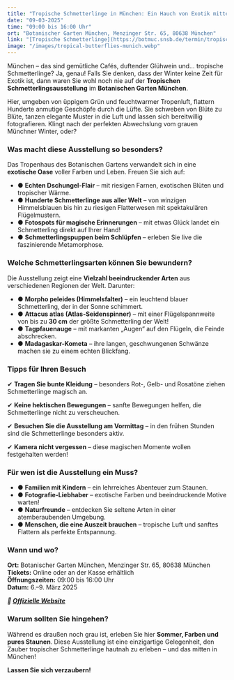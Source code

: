 ```yaml
---
title: "Tropische Schmetterlinge in München: Ein Hauch von Exotik mitten im Winter"
date: "09-03-2025"
time: "09:00 bis 16:00 Uhr"
ort: "Botanischer Garten München, Menzinger Str. 65, 80638 München"
link: "[Tropische Schmetterlinge](https://botmuc.snsb.de/termin/tropische-schmetterlinge/)"
image: "/images/tropical-butterflies-munich.webp"
---
```


München – das sind gemütliche Cafés, duftender Glühwein und… tropische Schmetterlinge? Ja, genau! Falls Sie denken, dass der Winter keine Zeit für Exotik ist, dann waren Sie wohl noch nie auf der **Tropischen Schmetterlingsausstellung** im **Botanischen Garten München**.  

Hier, umgeben von üppigem Grün und feuchtwarmer Tropenluft, flattern Hunderte anmutige Geschöpfe durch die Lüfte. Sie schweben von Blüte zu Blüte, tanzen elegante Muster in die Luft und lassen sich bereitwillig fotografieren. Klingt nach der perfekten Abwechslung vom grauen Münchner Winter, oder?


### Was macht diese Ausstellung so besonders?  

Das Tropenhaus des Botanischen Gartens verwandelt sich in eine **exotische Oase** voller Farben und Leben. Freuen Sie sich auf:  

- ● **Echten Dschungel-Flair** – mit riesigen Farnen, exotischen Blüten und tropischer Wärme.  
- ● **Hunderte Schmetterlinge aus aller Welt** – von winzigen Himmelsblauen bis hin zu riesigen Flatterwesen mit spektakulären Flügelmustern.  
- ● **Fotospots für magische Erinnerungen** – mit etwas Glück landet ein Schmetterling direkt auf Ihrer Hand!  
- ● **Schmetterlingspuppen beim Schlüpfen** – erleben Sie live die faszinierende Metamorphose.  


### Welche Schmetterlingsarten können Sie bewundern?  

Die Ausstellung zeigt eine **Vielzahl beeindruckender Arten** aus verschiedenen Regionen der Welt. Darunter:  

- ● **Morpho peleides (Himmelsfalter)** – ein leuchtend blauer Schmetterling, der in der Sonne schimmert.  
- ● **Attacus atlas (Atlas-Seidenspinner)** – mit einer Flügelspannweite von bis zu **30 cm** der größte Schmetterling der Welt!  
- ● **Tagpfauenauge** – mit markanten „Augen“ auf den Flügeln, die Feinde abschrecken.  
- ● **Madagaskar-Kometa** – ihre langen, geschwungenen Schwänze machen sie zu einem echten Blickfang.  


### Tipps für Ihren Besuch  

✔ **Tragen Sie bunte Kleidung** – besonders Rot-, Gelb- und Rosatöne ziehen Schmetterlinge magisch an.  

✔ **Keine hektischen Bewegungen** – sanfte Bewegungen helfen, die Schmetterlinge nicht zu verscheuchen.  

✔ **Besuchen Sie die Ausstellung am Vormittag** – in den frühen Stunden sind die Schmetterlinge besonders aktiv.  

✔ **Kamera nicht vergessen** – diese magischen Momente wollen festgehalten werden!  


### Für wen ist die Ausstellung ein Muss?  

- ● **Familien mit Kindern** – ein lehrreiches Abenteuer zum Staunen.  
- ● **Fotografie-Liebhaber** – exotische Farben und beeindruckende Motive warten!  
- ● **Naturfreunde** – entdecken Sie seltene Arten in einer atemberaubenden Umgebung.  
- ● **Menschen, die eine Auszeit brauchen** – tropische Luft und sanftes Flattern als perfekte Entspannung.  

### Wann und wo?  

**Ort:** Botanischer Garten München, Menzinger Str. 65, 80638 München  
**Tickets:** Online oder an der Kasse erhältlich  
**Öffnungszeiten:**  09:00 bis 16:00 Uhr  
**Datum:** 6.–9. März 2025

***🔗 [Offizielle Website](https://www.muenchen.de/veranstaltungen/freizeit/ausstellungen/tropische-schmetterlinge)***  


### **Warum sollten Sie hingehen?**  

Während es draußen noch grau ist, erleben Sie hier **Sommer, Farben und pures Staunen**. Diese Ausstellung ist eine einzigartige Gelegenheit, den Zauber tropischer Schmetterlinge hautnah zu erleben – und das mitten in München!  

**Lassen Sie sich verzaubern!**
